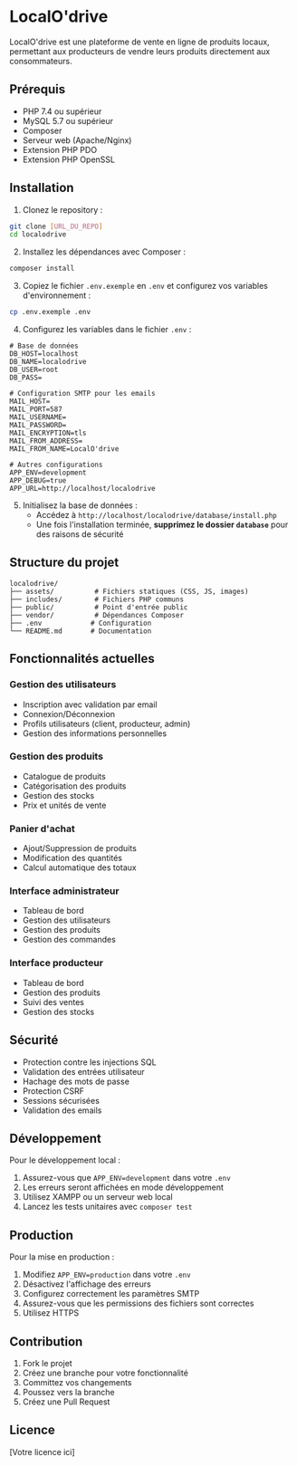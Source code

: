 # LocalO'drive

LocalO'drive est une plateforme de vente en ligne de produits locaux, permettant aux producteurs de vendre leurs produits directement aux consommateurs.

## Prérequis

- PHP 7.4 ou supérieur
- MySQL 5.7 ou supérieur
- Composer
- Serveur web (Apache/Nginx)
- Extension PHP PDO
- Extension PHP OpenSSL

## Installation

1. Clonez le repository :
```bash
git clone [URL_DU_REPO]
cd localodrive
```

2. Installez les dépendances avec Composer :
```bash
composer install
```

3. Copiez le fichier `.env.exemple` en `.env` et configurez vos variables d'environnement :
```bash
cp .env.exemple .env
```

4. Configurez les variables dans le fichier `.env` :
```env
# Base de données
DB_HOST=localhost
DB_NAME=localodrive
DB_USER=root
DB_PASS=

# Configuration SMTP pour les emails
MAIL_HOST=
MAIL_PORT=587
MAIL_USERNAME=
MAIL_PASSWORD=
MAIL_ENCRYPTION=tls
MAIL_FROM_ADDRESS=
MAIL_FROM_NAME=LocalO'drive

# Autres configurations
APP_ENV=development
APP_DEBUG=true
APP_URL=http://localhost/localodrive
```

5. Initialisez la base de données :
   - Accédez à `http://localhost/localodrive/database/install.php`
   - Une fois l'installation terminée, **supprimez le dossier `database`** pour des raisons de sécurité

## Structure du projet

```
localodrive/
├── assets/          # Fichiers statiques (CSS, JS, images)
├── includes/        # Fichiers PHP communs
├── public/          # Point d'entrée public
├── vendor/          # Dépendances Composer
├── .env            # Configuration
└── README.md       # Documentation
```

## Fonctionnalités actuelles

### Gestion des utilisateurs
- Inscription avec validation par email
- Connexion/Déconnexion
- Profils utilisateurs (client, producteur, admin)
- Gestion des informations personnelles

### Gestion des produits
- Catalogue de produits
- Catégorisation des produits
- Gestion des stocks
- Prix et unités de vente

### Panier d'achat
- Ajout/Suppression de produits
- Modification des quantités
- Calcul automatique des totaux

### Interface administrateur
- Tableau de bord
- Gestion des utilisateurs
- Gestion des produits
- Gestion des commandes

### Interface producteur
- Tableau de bord
- Gestion des produits
- Suivi des ventes
- Gestion des stocks

## Sécurité

- Protection contre les injections SQL
- Validation des entrées utilisateur
- Hachage des mots de passe
- Protection CSRF
- Sessions sécurisées
- Validation des emails

## Développement

Pour le développement local :
1. Assurez-vous que `APP_ENV=development` dans votre `.env`
2. Les erreurs seront affichées en mode développement
3. Utilisez XAMPP ou un serveur web local
4. Lancez les tests unitaires avec `composer test`

## Production

Pour la mise en production :
1. Modifiez `APP_ENV=production` dans votre `.env`
2. Désactivez l'affichage des erreurs
3. Configurez correctement les paramètres SMTP
4. Assurez-vous que les permissions des fichiers sont correctes
5. Utilisez HTTPS

## Contribution

1. Fork le projet
2. Créez une branche pour votre fonctionnalité
3. Committez vos changements
4. Poussez vers la branche
5. Créez une Pull Request

## Licence

[Votre licence ici] 